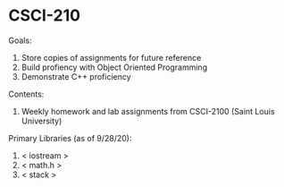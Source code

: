 # CSCI-210

Goals: 
  1) Store copies of assignments for future reference 
  2) Build profiency with Object Oriented Programming 
  3) Demonstrate C++ proficiency 
  
Contents: 
  1) Weekly homework and lab assignments from CSCI-2100 (Saint Louis University) 
  
Primary Libraries (as of 9/28/20): 
  1) < iostream > 
  2) < math.h > 
  3) < stack > 
